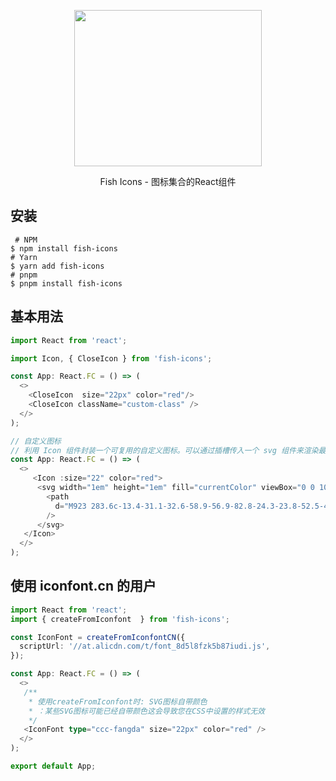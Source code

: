 <!--
 * @Date: 2023-12-30 11:43:31
 * @Description: Modify here please
-->
<p align="center">
  <img width="300px" height="250px" src="https://cdn.yupaowang.com/yupao_pc/images/pl/fish-bubble-design-logo.png">
</p>

<p align="center">Fish Icons - 图标集合的React组件</p>

## 安装

```shell
 # NPM
$ npm install fish-icons
# Yarn
$ yarn add fish-icons
# pnpm
$ pnpm install fish-icons
```

## 基本用法

```ts
import React from 'react';

import Icon, { CloseIcon } from 'fish-icons';

const App: React.FC = () => (
  <>
    <CloseIcon  size="22px" color="red"/>
    <CloseIcon className="custom-class" />
  </>
);

// 自定义图标
// 利用 Icon 组件封装一个可复用的自定义图标。可以通过插槽传入一个 svg 组件来渲染最终的图标，以满足特定的需求
const App: React.FC = () => (
  <>
     <Icon :size="22" color="red">
      <svg width="1em" height="1em" fill="currentColor" viewBox="0 0 1024 1024">
        <path
          d="M923 283.6c-13.4-31.1-32.6-58.9-56.9-82.8-24.3-23.8-52.5-42.4-84-55.5-32.5-13.5-66.9-20.3-102.4-20.3-49.3 0-97.4 13.5-139.2 39-10 6.1-19.5 12.8-28.5 20.1-9-7.3-18.5-14-28.5-20.1-41.8-25.5-89.9-39-139.2-39-35.5 0-69.9 6.8-102.4 20.3-31.4 13-59.7 31.7-84 55.5-24.4 23.9-43.5 51.7-56.9 82.8-13.9 32.3-21 66.6-21 101.9 0 33.3 6.8 68 20.3 103.3 11.3 29.5 27.5 60.1 48.2 91 32.8 48.9 77.9 99.9 133.9 151.6 92.8 85.7 184.7 144.9 188.6 147.3l23.7 15.2c10.5 6.7 24 6.7 34.5 0l23.7-15.2c3.9-2.5 95.7-61.6 188.6-147.3 56-51.7 101.1-102.7 133.9-151.6 20.7-30.9 37-61.5 48.2-91 13.5-35.3 20.3-70 20.3-103.3 0.1-35.3-7-69.6-20.9-101.9z"
        />
      </svg>
   </Icon>
  </>
);
```

## 使用 iconfont.cn 的用户

```ts
import React from 'react';
import { createFromIconfont  } from 'fish-icons';

const IconFont = createFromIconfontCN({
  scriptUrl: '//at.alicdn.com/t/font_8d5l8fzk5b87iudi.js',
});

const App: React.FC = () => (
  <>
   /**
    * 使用createFromIconfont时: SVG图标自带颜色
    * ：某些SVG图标可能已经自带颜色这会导致您在CSS中设置的样式无效
    */
   <IconFont type="ccc-fangda" size="22px" color="red" />
  </>
);

export default App;
```
